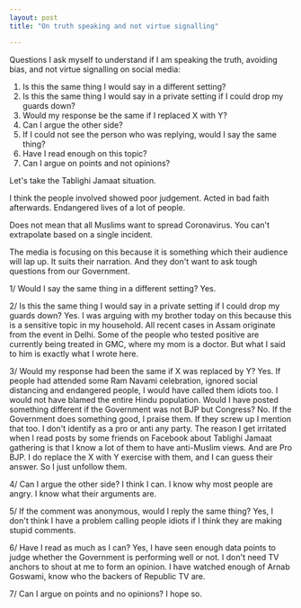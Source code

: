 ```yaml
---
layout: post
title: "On truth speaking and not virtue signalling"

---
```


Questions I ask myself to understand if I am speaking the truth, avoiding bias, and not virtue signalling on social media:

1. Is this the same thing I would say in a different setting?
2. Is this the same thing I would say in a private setting if I could drop my guards down?
3. Would my response be the same if I replaced X with Y?
4. Can I argue the other side?
5. If I could not see the person who was replying, would I say the same thing?
6. Have I read enough on this topic?
7. Can I argue on points and not opinions?

Let's take the Tablighi Jamaat situation.

I think the people involved showed poor judgement. Acted in bad faith afterwards. Endangered lives of a lot of people.

Does not mean that all Muslims want to spread Coronavirus. You can't extrapolate based on a single incident.

The media is focusing on this because it is something which their audience will lap up. It suits their narration. And they don't want to ask tough questions from our Government.

1/ Would I say the same thing in a different setting? Yes.

2/ Is this the same thing I would say in a private setting if I could drop my guards down? Yes. I was arguing with my brother today on this because this is a sensitive topic in my household. All recent cases in Assam originate from the event in Delhi. Some of the people who tested positive are currently being treated in GMC, where my mom is a doctor. But what I said to him is exactly what I wrote here.

3/ Would my response had been the same if X was replaced by Y? Yes. If people had attended some Ram Navami celebration, ignored social distancing and endangered people, I would have called them idiots too. I would not have blamed the entire Hindu population. Would I have posted something different if the Government was not BJP but Congress? No. If the Government does something good, I praise them. If they screw up I mention that too. I don't identify as a pro or anti any party. The reason I get irritated when I read posts by some friends on Facebook about Tablighi Jamaat gathering is that I know a lot of them to have anti-Muslim views. And are Pro BJP. I do replace the X with Y exercise with them, and I can guess their answer. So I just unfollow them.

4/ Can I argue the other side? I think I can. I know why most people are angry. I know what their arguments are.

5/ If the comment was anonymous, would I reply the same thing? Yes, I don't think I have a problem calling people idiots if I think they are making stupid comments.

6/ Have I read as much as I can? Yes, I have seen enough data points to judge whether the Government is performing well or not. I don't need TV anchors to shout at me to form an opinion. I have watched enough of Arnab Goswami, know who the backers of Republic TV are.

7/ Can I argue on points and no opinions? I hope so.
